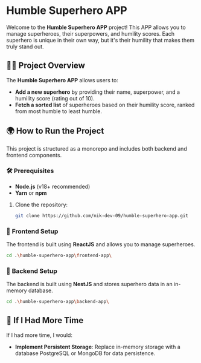 # Humble Superhero APP

Welcome to the **Humble Superhero APP** project! This APP allows you to manage superheroes, their superpowers, and humility scores. Each superhero is unique in their own way, but it's their humility that makes them truly stand out.

## 🦸‍♂️ **Project Overview**

The **Humble Superhero APP** allows users to:

-   **Add a new superhero** by providing their name, superpower, and a humility score (rating out of 10).
-   **Fetch a sorted list** of superheroes based on their humility score, ranked from most humble to least humble.

## 🌍 **How to Run the Project**

This project is structured as a monorepo and includes both backend and frontend components.

### 🛠 **Prerequisites**

-   **Node.js** (v18+ recommended)
-   **Yarn** or **npm**

1. Clone the repository:
    ```bash
    git clone https://github.com/nik-dev-09/humble-superhero-app.git
    ```

### 🚀 **Frontend Setup**

The frontend is built using **ReactJS** and allows you to manage superheroes.

```bash
cd .\humble-superhero-app\frontend-app\
```

### 🚀 **Backend Setup**

The backend is built using **NestJS** and stores superhero data in an in-memory database.

```bash
cd .\humble-superhero-app\backend-app\
```

## 🧠 If I Had More Time

If I had more time, I would:

-   **Implement Persistent Storage**: Replace in-memory storage with a database PostgreSQL or MongoDB for data persistence.
